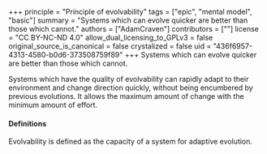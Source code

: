 +++
principle = "Principle of evolvability"
tags = ["epic", "mental model", "basic"]
summary = "Systems which can evolve quicker are better than those which cannot."
authors = ["AdamCraven"]
contributors = [""]
license = "CC BY-NC-ND 4.0"
allow_dual_licensing_to_GPLv3 = false
original_source_is_canonical = false
crystalized = false
uid = "436f6957-4313-4580-b0d6-373508759f89"
+++
Systems which can evolve quicker are better than those which cannot.

Systems which have the quality of evolvability can rapidly adapt to their environment and change direction quickly, without being encumbered by previous evolutions. It allows the maximum amount of change with the minimum amount of effort.

#### Definitions  

Evolvability is defined as the capacity of a system for adaptive evolution.